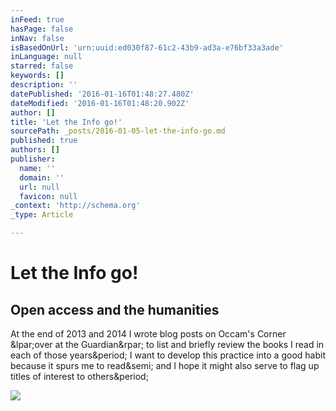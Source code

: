 ```yaml
---
inFeed: true
hasPage: false
inNav: false
isBasedOnUrl: 'urn:uuid:ed030f87-61c2-43b9-ad3a-e76bf33a3ade'
inLanguage: null
starred: false
keywords: []
description: ''
datePublished: '2016-01-16T01:48:27.480Z'
dateModified: '2016-01-16T01:48:20.902Z'
author: []
title: 'Let the Info go!'
sourcePath: _posts/2016-01-05-let-the-info-go.md
published: true
authors: []
publisher:
  name: ''
  domain: ''
  url: null
  favicon: null
_context: 'http://schema.org'
_type: Article

---
```

# Let the Info go!

<article style=""><h1>Open access and the humanities</h1><p>At the end of 2013 and 2014 I wrote blog posts on Occam's Corner &amp;lpar;over at the Guardian&amp;rpar; to list and briefly review the books I read in each of those years&amp;period; I want to develop this practice into a good habit because it spurs me to read&amp;semi; and I hope it might also serve to flag up titles of interest to others&amp;period;</p><img src="https://farm9.staticflickr.com/8659/16307751395_38b275f69b_o.jpg" /></article>